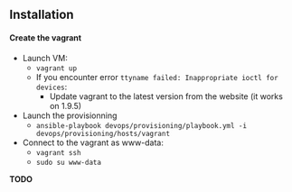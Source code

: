 ## Installation

#### Create the vagrant
- Launch VM:
  - `vagrant up`
  - If you encounter error `ttyname failed: Inappropriate ioctl for devices`:
    - Update vagrant to the latest version from the website (it works on 1.9.5)
- Launch the provisionning
  - `ansible-playbook devops/provisioning/playbook.yml -i devops/provisioning/hosts/vagrant `
- Connect to the vagrant as www-data:
  - `vagrant ssh`
  - `sudo su www-data`

**TODO**
